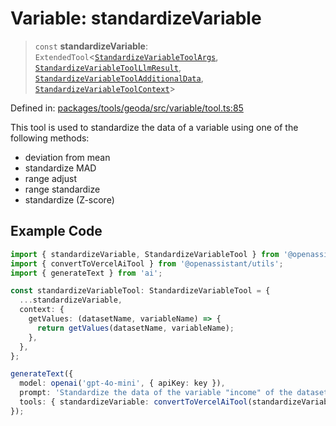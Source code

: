 # Variable: standardizeVariable

> `const` **standardizeVariable**: `ExtendedTool`\<[`StandardizeVariableToolArgs`](../type-aliases/StandardizeVariableToolArgs.md), [`StandardizeVariableToolLlmResult`](../type-aliases/StandardizeVariableToolLlmResult.md), [`StandardizeVariableToolAdditionalData`](../type-aliases/StandardizeVariableToolAdditionalData.md), [`StandardizeVariableToolContext`](../type-aliases/StandardizeVariableToolContext.md)\>

Defined in: [packages/tools/geoda/src/variable/tool.ts:85](https://github.com/GeoDaCenter/openassistant/blob/28e38a23cf528ccfe10391135d12fba8d3e385da/packages/tools/geoda/src/variable/tool.ts#L85)

This tool is used to standardize the data of a variable using one of the following methods:
- deviation from mean
- standardize MAD
- range adjust
- range standardize
- standardize (Z-score)

## Example Code
```ts
import { standardizeVariable, StandardizeVariableTool } from '@openassistant/geoda';
import { convertToVercelAiTool } from '@openassistant/utils';
import { generateText } from 'ai';

const standardizeVariableTool: StandardizeVariableTool = {
  ...standardizeVariable,
  context: {
    getValues: (datasetName, variableName) => {
      return getValues(datasetName, variableName);
    },
  },
};

generateText({
  model: openai('gpt-4o-mini', { apiKey: key }),
  prompt: 'Standardize the data of the variable "income" of the dataset "income_data" using the deviation from mean method',
  tools: { standardizeVariable: convertToVercelAiTool(standardizeVariableTool) },
});
```
